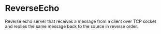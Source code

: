# ReverseEcho
Reverse echo server that receives a message from a client over TCP socket and replies the same message back to the source in reverse order.
